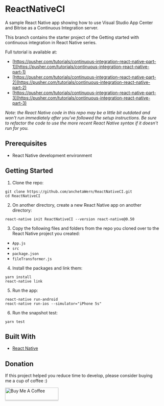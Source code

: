 # ReactNativeCI

A sample React Native app showing how to use Visual Studio App Center and Bitrise as a Continuous Integration server.

This branch contains the starter project of the Getting started with continuous integration in React Native series.

Full tutorial is available at: 

- [https://pusher.com/tutorials/continuous-integration-react-native-part-1](https://pusher.com/tutorials/continuous-integration-react-native-part-1)
- [https://pusher.com/tutorials/continuous-integration-react-native-part-2](https://pusher.com/tutorials/continuous-integration-react-native-part-2)
- [https://pusher.com/tutorials/continuous-integration-react-native-part-3](https://pusher.com/tutorials/continuous-integration-react-native-part-3)

_Note: the React Native code in this repo may be a little bit outdated and won't run immediately after you've followed the setup instructions. Be sure to refactor the code to use the more recent React Native syntax if it doesn't run for you._

## Prerequisites

-   React Native development environment

## Getting Started

1.  Clone the repo:

```
git clone https://github.com/anchetaWern/ReactNativeCI.git
cd ReactNativeCI
```

2.  On another directory, create a new React Native app on another directory:

```
react-native init ReactNativeCI --version react-native@0.50
```

3. Copy the following files and folders from the repo you cloned over to the React Native project you created:

  - `App.js`
  - `src`
  - `package.json`
  - `fileTransformer.js`

4. Install the packages and link them:

```
yarn install
react-native link
```

5. Run the app:

```
react-native run-android
react-native run-ios --simulator="iPhone 5s"
```

6. Run the snapshot test:

```
yarn test
```

## Built With

-   [React Native](https://facebook.github.io/react-native/)

## Donation

If this project helped you reduce time to develop, please consider buying me a cup of coffee :)

<a href="https://www.buymeacoffee.com/wernancheta" target="_blank"><img src="https://www.buymeacoffee.com/assets/img/custom_images/orange_img.png" alt="Buy Me A Coffee" style="height: 41px !important;width: 174px !important;box-shadow: 0px 3px 2px 0px rgba(190, 190, 190, 0.5) !important;-webkit-box-shadow: 0px 3px 2px 0px rgba(190, 190, 190, 0.5) !important;" ></a>
